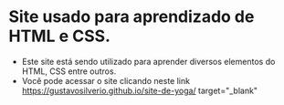 Site usado para aprendizado de HTML e CSS.
=================
<!--ts-->
   * Este site está sendo utilizado para aprender diversos elementos do HTML, CSS entre outros.
   * Você pode acessar o site clicando neste link https://gustavosilverio.github.io/site-de-yoga/ target="_blank"
<!--te-->
